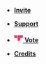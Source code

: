 - [**Invite**](https://discord.com/oauth2/authorize?client_id=1037396167123816499)

- [**Support**](https://discord.gg/DEEZY5cwpy)

- <a href="https://top.gg/bot/1037396167123816499/vote" target="_blank" class="vote"><img src="./_media/topgg.png" width="20" height="20" draggable="false"> <strong>Vote</strong></a>

- [**Credits**](credits.md)
